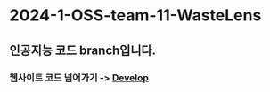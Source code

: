 # 2024-1-OSS-team-11-WasteLens

## 인공지능 코드 branch입니다.
### 웹사이트 코드 넘어가기 -> [Develop](https://github.com/CSID-DGU/2024-1-OSS-team-11-WasteLens/tree/develop)
